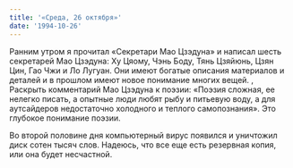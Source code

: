 ```yaml
---
title: '«Среда, 26 октября»'
date: '1994-10-26'
---
```


Ранним утром я прочитал «Секретари Мао Цзэдуна» и написал шесть секретарей Мао Цзэдуна: Ху Цяому, Чэнь Боду, Тянь Цзяйюнь, Цзян Цин, Гао Чжи и Ло Лугуан. Они имеют богатые описания материалов и деталей и в прошлом имеют новое понимание многих вещей. , Раскрыть комментарий Мао Цзэдуна к поэзии: «Поэзия сложная, ее нелегко писать, а опытные люди любят рыбу и питьевую воду, а для аутсайдеров недостаточно холодного и теплого самопознания». Это глубокое понимание поэзии.

Во второй половине дня компьютерный вирус появился и уничтожил диск сотен тысяч слов. Надеюсь, что все еще есть резервная копия, или она будет несчастной.

